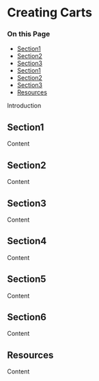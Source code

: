 # Creating Carts

<div class="otp" id="no-index">

### On this Page	
- [Section1](#section1)
- [Section2](#section2)
- [Section3](#section3)
- [Section1](#section4)
- [Section2](#section5)
- [Section3](#section6)
- [Resources](#resources)

</div>

Introduction

## Section1
Content

## Section2
Content

## Section3
Content

## Section4
Content

## Section5
Content

## Section6
Content

## Resources
Content 